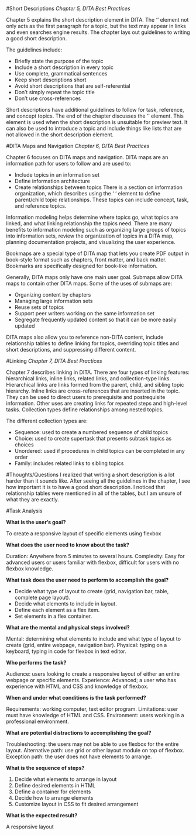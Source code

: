 #Short Descriptions 
*Chapter 5, DITA Best Practices*

Chapter 5 explains the short description element in DITA. The ‘<shortdescription>‘ element not only acts as the first paragraph for a topic, but the text may appear in links and even searches engine results. The chapter lays out guidelines to writing a good short description. 

The guidelines include:
- Briefly state the purpose of the topic
- Include a short description in every topic
- Use complete, grammatical sentences
- Keep short descriptions short
- Avoid short descriptions that are self-referential
- Don’t simply repeat the topic title
- Don’t use cross-references 

Short descriptions have additional guidelines to follow for task, reference, and concept topics. The end of the chapter discusses the ‘<abstract>’ element. This element is used when the short description is unsuitable for preview text. It can also be used to introduce a topic and include things like lists that are not allowed in the short description element. 

#DITA Maps and Navigation
*Chapter 6, DITA Best Practices*

Chapter 6 focuses on DITA maps and navigation. DITA maps are an information path for users to follow and are used to:
- Include topics in an information set
- Define information architecture
- Create relationships between topics
There is a section on information organization, which describes using the ‘<topicref> ‘ element to define parent/child topic relationships. These topics can include concept, task, and reference topics. 

Information modeling helps determine where topics go, what topics are linked, and what linking relationship the topics need. There are many benefits to information modeling such as organizing large groups of topics into information sets, review the organization of topics in a DITA map, planning documentation projects, and visualizing the user experience. 

Bookmaps are a special type of DITA map that lets you create PDF output in book-style format such as chapters, front matter, and back matter. Bookmarks are specifically designed for book-like information.

Generally, DITA maps only have one main user goal. Submaps allow DITA maps to contain other DITA maps. Some of the uses of submaps are: 
- Organizing content by chapters
- Managing large information sets
- Reuse sets of topics
- Support peer writers working on the same information set
- Segregate frequently updated content so that it can be more easily updated 

DITA maps also allow you to reference non-DITA content, include relationship tables to define linking for topics, overriding topic titles and short descriptions, and suppressing different content. 

#Linking 
*Chapter 7, DITA Best Practices*

Chapter 7 describes linking in DITA. There are four types of linking features: hierarchical links, inline links, related links, and collection-type links. Hierarchical links are links formed from the parent, child, and sibling topic hierarchy. Inline links are cross-references that are inserted in the topic. They can be used to direct users to prerequisite and postrequisite information. Other uses are creating links for repeated steps and high-level tasks. Collection types define relationships among nested topics.

The different collection types are:
- Sequence: used to create a numbered sequence of child topics
- Choice: used to create supertask that presents subtask topics as choices
- Unordered: used if procedures in child topics can be completed in any order
- Family: includes related links to sibling topics 

#Thoughts/Questions
I realized that writing a short description is a lot harder than it sounds like. After seeing all the guidelines in the chapter, I see how important it is to have a good short description. I noticed that relationship tables were mentioned in all of the tables, but I am unsure of what they are exactly. 

#Task Analysis

**What is the user’s goal?**

To create a responsive layout of specific elements using flexbox

**What does the user need to know about the task?**

Duration: Anywhere from 5 minutes to several hours. 
Complexity: Easy for advanced users or users familiar with flexbox, difficult for users with no flexbox knowledge.

**What task does the user need to perform to accomplish the goal?**

- Decide what type of layout to create (grid, navigation bar, table, complete page layout).
- Decide what elements to include in layout.
- Define each element as a flex item.
- Set elements in a flex container.

**What are the mental and physical steps involved?**

Mental: determining what elements to include and what type of layout to create (grid, entire webpage, navigation bar).
Physical: typing on a keyboard, typing in code for flexbox in text editor.

**Who performs the task?**

Audience: users looking to create a responsive layout of either an entire webpage or specific elements. 
Experience: Advanced; a user who has experience with HTML and CSS and knowledge of flexbox.

**When and under what conditions is the task performed?**

Requirements: working computer, text editor program.
Limitations: user must have knowledge of HTML and CSS.
Environment: users working in a professional environment.

**What are potential distractions to accomplishing the goal?**

Troubleshooting: the users may not be able to use flexbox for the entire layout.
Alternative path: use grid or other layout module on top of flexbox.
Exception path: the user does not have elements to arrange.

**What is the sequence of steps?**

1. Decide what elements to arrange in layout
3. Define desired elements in HTML
4. Define a container for elements
4. Decide how to arrange elements
6. Customize layout in CSS to fit desired arrangement 

**What is the expected result?**

A responsive layout 
